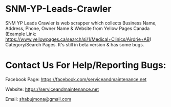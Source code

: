 # SNM-YP-Leads-Crawler
SNM YP Leads Crawler is web scrapper which collects Business Name, Address, Phone, Owner Name &amp; Website from Yellow Pages Canada (Example Link: https://www.yellowpages.ca/search/si/1/Medical+Clinics/Airdrie+AB) Category/Search Pages. It's still in beta version &amp; has some bugs.

# Contact Us For Help/Reporting Bugs:
Facebook Page: https://facebook.com/serviceandmaintenance.net

Website: https://serviceandmaintenance.net

Email: shabujmona@gmail.com
